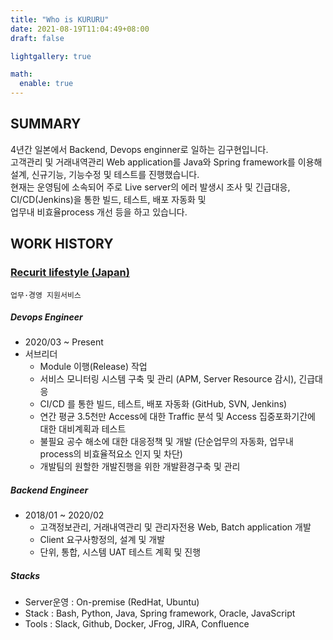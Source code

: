 ```yaml
---
title: "Who is KURURU"
date: 2021-08-19T11:04:49+08:00
draft: false

lightgallery: true

math:
  enable: true
---
```


## SUMMARY

4년간 일본에서 Backend, Devops enginner로 일하는 김구현입니다. \
고객관리 및 거래내역관리 Web application를 Java와 Spring framework를 이용해 설계, 신규기능, 기능수정 및 테스트를 진행했습니다. \
현재는 운영팀에 소속되어 주로 Live server의 에러 발생시 조사 및 긴급대응, CI/CD(Jenkins)을 통한 빌드, 테스트, 배포 자동화 및 \
업무내 비효율process 개선 등을 하고 있습니다.

## WORK HISTORY

### [Recurit lifestyle (Japan)](https://www.recruit.co.jp/)

    업무·경영 지원서비스

##### Devops Engineer

- 2020/03 ~ Present
- 서브리더
  - Module 이행(Release) 작업
  - 서비스 모니터링 시스템 구축 및 관리 (APM, Server Resource 감시), 긴급대응
  - CI/CD 를 통한 빌드, 테스트, 배포 자동화 (GitHub, SVN, Jenkins)
  - 연간 평균 3.5천만 Access에 대한 Traffic 분석 및 Access 집중포화기간에 대한 대비계획과 테스트
  - 불필요 공수 해소에 대한 대응정책 및 개발 (단순업무의 자동화, 업무내 process의 비효율적요소 인지 및 차단)
  - 개발팀의 원할한 개발진행을 위한 개발환경구축 및 관리

##### Backend Engineer

- 2018/01 ~ 2020/02
  - 고객정보관리, 거래내역관리 및 관리자전용 Web, Batch application 개발
  - Client 요구사항정의, 설계 및 개발
  - 단위, 통합, 시스템 UAT 테스트 계획 및 진행

##### Stacks

- Server운영
  : On-premise (RedHat, Ubuntu)
- Stack
  : Bash, Python, Java, Spring framework, Oracle, JavaScript
- Tools
  : Slack, Github, Docker, JFrog, JIRA, Confluence
